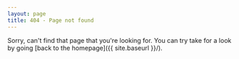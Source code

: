 ```yaml
---
layout: page
title: 404 - Page not found
---
```


Sorry, can't find that page that you're looking for. You can try take for a look by going [back to the homepage]({{ site.baseurl }}/).
